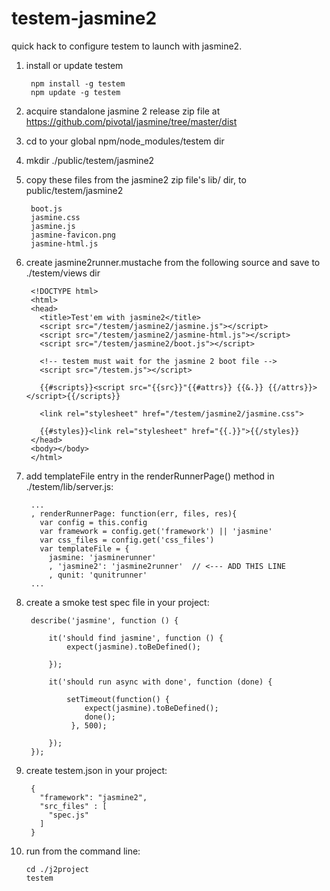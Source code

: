 testem-jasmine2
===============

quick hack to configure testem to launch with jasmine2.  

1. install or update testem

        npm install -g testem
        npm update -g testem


2. acquire standalone jasmine 2 release zip file at https://github.com/pivotal/jasmine/tree/master/dist

3. cd to your global npm/node_modules/testem dir

4. mkdir ./public/testem/jasmine2 

5. copy these files from the jasmine2 zip file's lib/ dir, to public/testem/jasmine2

        boot.js
        jasmine.css
        jasmine.js
        jasmine-favicon.png
        jasmine-html.js
  
6. create jasmine2runner.mustache from the following source and save to ./testem/views dir

        <!DOCTYPE html>
        <html>
        <head>
          <title>Test'em with jasmine2</title>
          <script src="/testem/jasmine2/jasmine.js"></script>
          <script src="/testem/jasmine2/jasmine-html.js"></script>
          <script src="/testem/jasmine2/boot.js"></script>
          
          <!-- testem must wait for the jasmine 2 boot file -->
          <script src="/testem.js"></script>
    
          {{#scripts}}<script src="{{src}}"{{#attrs}} {{&.}} {{/attrs}}></script>{{/scripts}}
    
          <link rel="stylesheet" href="/testem/jasmine2/jasmine.css">
    
          {{#styles}}<link rel="stylesheet" href="{{.}}">{{/styles}}
        </head>
        <body></body>
        </html>

7. add templateFile entry in the renderRunnerPage() method in ./testem/lib/server.js:

        ...
        , renderRunnerPage: function(err, files, res){
          var config = this.config
          var framework = config.get('framework') || 'jasmine'
          var css_files = config.get('css_files')
          var templateFile = { 
            jasmine: 'jasminerunner'
            , 'jasmine2': 'jasmine2runner'  // <--- ADD THIS LINE
            , qunit: 'qunitrunner'
        ...

8. create a smoke test spec file in your project:

        describe('jasmine', function () {
    
            it('should find jasmine', function () {
                expect(jasmine).toBeDefined();
            
            });
            
            it('should run async with done', function (done) {
            
                setTimeout(function() {
                    expect(jasmine).toBeDefined();
                    done();
                 }, 500);
            
            });    
        });
    
9. create testem.json in your project:

        {
          "framework": "jasmine2",
          "src_files" : [
            "spec.js"
          ]
        }
    
10. run from the command line:

        cd ./j2project
        testem
    
